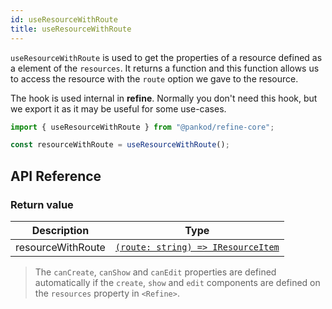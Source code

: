 ```yaml
---
id: useResourceWithRoute
title: useResourceWithRoute
---
```


`useResourceWithRoute` is used to get the properties of a resource defined as a element of the `resources`. It returns a function and this function allows us to access the resource with the `route` option we gave to the resource.

The hook is used internal in **refine**. Normally you don't need this hook, but we export it as it may be useful for some use-cases.

```ts
import { useResourceWithRoute } from "@pankod/refine-core";

const resourceWithRoute = useResourceWithRoute();
```

## API Reference

### Return value

| Description       | Type                                                                        |
| ----------------- | --------------------------------------------------------------------------- |
| resourceWithRoute | [`(route: string) => IResourceItem`](../../interfaces.md#resourceitemprops) |


> The `canCreate`, `canShow` and `canEdit` properties are defined automatically if the `create`, `show` and `edit` components are defined on the `resources` property in `<Refine>`.
